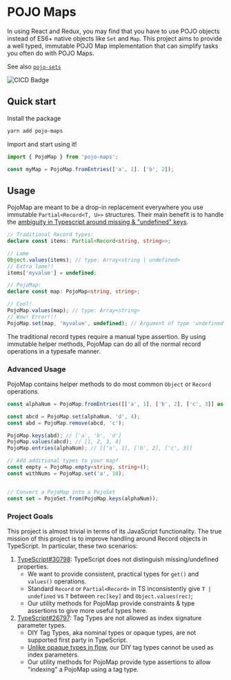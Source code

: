 # POJO Maps

In using React and Redux, you may find that you have to use POJO objects instead of ES6+ native objects like `Set` and `Map`. This project aims to provide a well typed, immutable POJO Map implementation that can simplify tasks you often do with POJO Maps.

See also [`pojo-sets`](https://www.github.com/ProdigySim/pojo-sets)

![CICD Badge](https://travis-ci.com/ProdigySim/pojo-sets.svg?branch=master)

## Quick start

Install the package

```bash
yarn add pojo-maps
```

Import and start using it!

```ts
import { PojoMap } from 'pojo-maps';

const myMap = PojoMap.fromEntries(['a', 1]. ['b', 2]);
```

## Usage

PojoMap are meant to be a drop-in replacement everywhere you use immutable `Partial<Record<T, U>>` structures. Their main benefit is to handle the [ambiguity in Typescript around missing & "undefined" keys](https://github.com/microsoft/TypeScript/issues/13195).

```ts
// Traditional Record types:
declare const items: Partial<Record<string, string>>;

// Lame
Object.values(items); // type: Array<string | undefined>
// Extra lame!!
items['myvalue'] = undefined;

// PojoMap:
declare const map: PojoMap<string, string>;

// Cool!
PojoMap.values(map); // type: Array<string>
// Wow! Error!!!
PojoMap.set(map, 'myvalue', undefined); // Argument of type 'undefined' is not assignable to parameter
```

The traditional record types require a manual type assertion. By using immutable helper methods, PojoMap can do all of the normal record operations in a typesafe manner.

### Advanced Usage

PojoMap contains helper methods to do most common `Object` or `Record` operations.

```ts
const alphaNum = PojoMap.fromEntries([['a', 1], ['b', 2], ['c', 3]] as const);

const abcd = PojoMap.set(alphaNum, 'd', 4);
const abd = PojoMap.remove(abcd, 'c');

PojoMap.keys(abd); // ['a', 'b', 'd']
PojoMap.values(abcd); // [1, 2, 3, 4]
PojoMap.entries(alphaNum); // [['a', 1], ['b', 2], ['c', 3]]

// Add additional types to your map?
const empty = PojoMap.empty<string, string>();
const withNums = PojoMap.set('a', 10);


// Convert a PojoMap into a PojoSet
const set = PojoSet.from(PojoMap.keys(alphaNum));
```

### Project Goals

This project is almost trivial in terms of its JavaScript functionality. The true mission of this project is to improve handling around Record objects in TypeScript. In particular, these two scenarios:

1. [TypeScript#30798](https://github.com/microsoft/TypeScript/pull/30796): TypeScript does not distinguish missing/undefined properties.
   * We want to provide consistent, practical types for `get()` and `values()` operations.
   * Standard `Record` or `Partial<Record>` in TS inconsistently give `T | undefined` vs `T` between `rec[key]` and `Object.values(rec)`;
   * Our utility methods for PojoMap provide constraints & type assertions to give more useful types here.
2. [TypeScript#26797](https://github.com/microsoft/TypeScript/pull/26797): Tag Types are not allowed as index signature parameter types.
   * DIY Tag Types, aka nominal types or opaque types, are not supported first party in TypeScript.
   * [Unlike opaque types in flow](https://github.com/Microsoft/TypeScript/issues/4895#issuecomment-425132582), our DIY tag types cannot be used as index parameters.
   * Our utility methods for PojoMap provide type assertions to allow "indexing" a PojoMap using a tag type.
  

